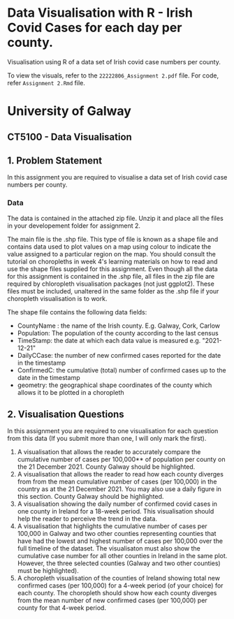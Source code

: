 # Data Visualisation with R - Irish Covid Cases for each day per county.
 Visualisation using R of a data set of Irish covid case numbers per county.

To view the visuals, refer to the `22222806_Assignment 2.pdf` file. For code, refer `Assignment 2.Rmd` file.

# University of Galway
## CT5100 - Data Visualisation

## 1. Problem Statement

In this assignment you are required to visualise a data set of Irish covid case numbers per county. 

### Data 
The data is contained in the attached zip file. Unzip it and place all the files in your developement folder for assignment 2. 

The main file is the .shp file. This type of file is known as a shape file and contains data used to plot values on a map using colour to indicate the value assigned to a particular region on the map. You should consult the tutorial on choropleths in week 4's learning materials on how to read and use the shape files supplied for this assignment. Even though all the data for this assignment is contained in the .shp file, all files in the zip file are required by chloropleth visualisation packages (not just ggplot2). These files must be included, unaltered in the same folder as the .shp file if your choropleth visualisation is to work. 

The shape file contains the following data fields: 
* CountyName : the name of the Irish county. E.g. Galway, Cork, Carlow 
* Population: The population of the county according to the last census 
* TimeStamp: the date at which each data value is measured e.g. "2021-12-21" 
* DailyCCase: the number of new confirmed cases reported for the date in the timestamp 
* ConfirmedC: the cumulative (total) number of confirmed cases up to the date in the timestamp 
* geometry: the geographical shape coordinates of the county which allows it to be plotted in a choropleth

## 2. Visualisation Questions

In this assignment you are required to one visualisation for each question from this data (If you submit more than one, I will only mark the first). 
1. A visualisation that allows the reader to accurately compare the cumulative number of cases per 100,000** of population per county on the 21 December 2021. County Galway should be highlighted. 
2. A visualisation that allows the reader to read how each county diverges from from the mean cumulative number of cases (per 100,000) in the country as at the 21 December 2021. You may also use a daily figure in this section. County Galway should be highlighted.
3. A visualisation showing the daily number of confirmed covid cases in one county in Ireland for a 18-week period. This visualisation should help the reader to perceive the trend in the data. 
4. A visualisation that highlights the cumulative number of cases per 100,000 in Galway and two other counties representing counties that have had the lowest and highest number of cases per 100,000 over the full timeline of the dataset. The visualisaton must also show the cumulative case number for all other counties in Ireland in the same plot. However, the three selected counties (Galway and two other counties) must be highlighted).
5. A choropleth visualisation of the counties of Ireland showing total new confirmed cases (per 100,000) for a 4-week period (of your choice) for each county. The choropleth should show how each county diverges from the mean number of new confirmed cases (per 100,000) per county for that 4-week period.

